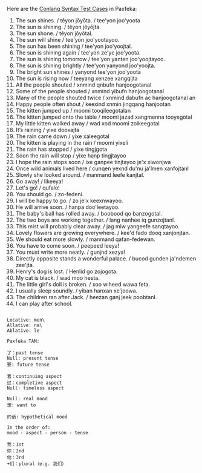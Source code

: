 Here are the [Conlang Syntax Test Cases](https://cofl.github.io/conlang/resources/mirror/conlang-syntax-test-cases.html) in Paxfeka:

 1. The sun shines. / têyon jôyōta. / tee'yon joo'yoota
 2. The sun is shining. / têyon jôyōjta.
 3. The sun shone. / têyon jôyōtal.
 4. The sun will shine / tee'yon joo'yootayoo.
 5. The sun has been shining / tee'yon joo'yoojtal.
 6. The sun is shining again / tee'yon ze'yc joo'yoota.
 7. The sun is shining tomorrow / tee'yon yanten joo'yoojtayoo.
 8. The sun is shining brightly / tee'yon yanyond joo'yoojta.
 9. The bright sun shines / yanyond tee'yon joo'yoota
 10. The sun is rising now / teeyang xenzee xangqijta
 11. All the people shouted / xnmind qnbufn hanjoogotanal
 12. Some of the people shouted / xnmind yibufn hanjoogotanal
 13. Many of the people shouted twice / xnmind dabufn ac hanjoogotanal an
 14. Happy people often shout / keexind xnmin jingqang hanjootan
 15. The kitten jumped up / moomi tooqileegotalan
 16. The kitten jumped onto the table / moomi jazad xangmenna tooyegotal 
 17. My little kitten walked away / wad xod moomi zolkeegotal
 18. It’s raining /  yixe dooxajta
 19. The rain came down / yixe xaleegotal
 20. The kitten is playing in the rain / moomi yixeli 
 21. The rain has stopped / yixe tingjgota
 22. Soon the rain will stop / yixe hanp tingjtayoo
 23. I hope the rain stops soon / ixe ganpee tinjtayoo je'x xiwonjwa
 24. Once wild animals lived here / cunqen yexnd du'nu ja'lmen xanfojtanl
 25. Slowly she looked around. / manmand leefe kanjtal. 
 26. Go away! / likeeya!
 27. Let's go! / qufalo!
 28. You should go. / zo-fedeni.
 29. I will be happy to go. / zo je'x keexnwayoo.
 30. He will arrive soon. / hanpa doo'leetayoo.
 31. The baby's ball has rolled away. / boobood qo banzogotal.
 32. The two boys are working together. / lang nanhee iq gunzojtanl.
 33. This mist will probably clear away. / jag miw yangeefe sanqtayoo.
 34. Lovely flowers are growing everywhere. / kee'd fado dooq xanjonjtan.
 35. We should eat more slowly. / manmand qafan-fedewan.
 36. You have to come soon. / peepeed leeya!
 37. You must write more neatly. / gunjnd xezya!
 38. Directly opposite stands a wonderful palace. / bucod gunden ja'ndemen zee'jta.
 39. Henry's dog is lost. / Henlid go zojogota.
 40. My cat is black. / wad moo hesta.
 41. The little girl's doll is broken. / xoo wiheed wawa feta.
 42. I usually sleep soundly. / yiban hanxan xe'joowa.
 43. The children ran after Jack. / heezan ganj jeek poobtanl.
 44. I can play after school.

```

Locative: men\
Allative: na\
Ablative: le

Paxfeka TAM:

了：past tense
Null: present tense
要: future tense

着：continuing aspect
过：completive aspect
Null: timeless aspect

Null: real mood
想: want to

的话: hypothetical mood

In the order of:
mood - aspect - person - tense

我：1st
你：2nd
他：3rd
+们：plural（e.g. 我们）
```
